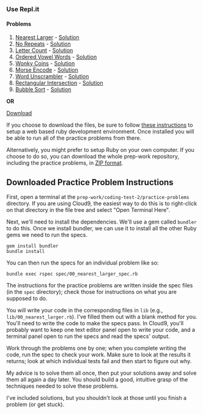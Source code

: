 ### **Use Repl.it**
#### Problems

1. [Nearest Larger][nearest_larger] - [Solution][nearest_larger_sol]
2. [No Repeats][no_repeats] - [Solution][no_repeats_sol]
3. [Letter Count][letter_count] - [Solution][letter_count_sol]
4. [Ordered Vowel Words][ordered_vowel_words] - [Solution][ordered_vowel_words_sol]
5. [Wonky Coins][wonky_coins] - [Solution][wonky_coins_sol]
6. [Morse Encode][morse_encode] - [Solution][morse_encode_sol]
7. [Word Unscrambler][word_unscrambler] - [Solution][word_unscrambler_sol]
8. [Rectangular Intersection][rec_intersection] - [Solution][rec_intersection_sol]
9. [Bubble Sort][bubble_sort] - [Solution][bubble_sort_sol]

**OR**

[Download][download-problems]

If you choose to download the files, be sure to follow [these instructions][setup] to setup a
web based ruby development environment. Once installed you will be able to run
all of the practice problems from there.

Alternatively, you might prefer to setup Ruby on your own computer. If
you choose to do so, you can download the whole prep-work repository,
including the practice problems, in [ZIP format][repo-zip].

[download-problems]: ../practice-problems-2.zip
[repo-zip]: https://github.com/appacademy/prep-work/archive/master.zip
[setup]: ../../coding-test-1/setup
[nearest_larger]: https://repl.it/BrI2/0
[nearest_larger_sol]: https://repl.it/BrIg/0
[no_repeats]: https://repl.it/BrI5/0
[no_repeats_sol]: https://repl.it/BrIh/0
[letter_count]: https://repl.it/BrI6/0
[letter_count_sol]: https://repl.it/BrIi/0
[ordered_vowel_words]: https://repl.it/BrI7/0
[ordered_vowel_words_sol]: https://repl.it/BrIj/0
[wonky_coins]: https://repl.it/BrI9/0
[wonky_coins_sol]: https://repl.it/BrIm/0
[morse_encode]: https://repl.it/BrIa/0
[morse_encode_sol]: https://repl.it/BrIn/0
[word_unscrambler]: https://repl.it/BrIb/0
[word_unscrambler_sol]: https://repl.it/BrIp/0
[rec_intersection]: https://repl.it/BrIc/0
[rec_intersection_sol]: https://repl.it/BrIr/0
[bubble_sort]: https://repl.it/BrId/0
[bubble_sort_sol]: https://repl.it/BrIu/0

## Downloaded Practice Problem Instructions

First, open a terminal at the
`prep-work/coding-test-2/practice-problems` directory. If you are using
Cloud9, the easiest way to do this is to right-click on that directory
in the file tree and select "Open Terminal Here".

Next, we'll need to install the dependencies. We'll use a gem called
`bundler` to do this. Once we install bundler, we can use it to install
all the other Ruby gems we need to run the specs.

    gem install bundler
    bundle install

You can then run the specs for an individual problem like so:

    bundle exec rspec spec/00_nearest_larger_spec.rb

The instructions for the practice problems are written inside the spec
files (in the `spec` directory); check those for instructions on what
you are supposed to do.

You will write your code in the corresponding files in `lib` (e.g.,
`lib/00_nearest_larger.rb`). I've filled them out with a blank method
for you. You'll need to write the code to make the specs pass. In
Cloud9, you'll probably want to keep one text editor panel open to write
your code, and a terminal panel open to run the specs and read the
specs' output.

Work through the problems one by one; when you complete writing the
code, run the spec to check your work. Make sure to look at the
results it returns; look at which individual tests fail and then start
to figure out why.

My advice is to solve them all once, then put your solutions away and
solve them all again a day later. You should build a good, intuitive
grasp of the techniques needed to solve these problems.

I've included solutions, but you shouldn't look at those until you
finish a problem (or get stuck).
